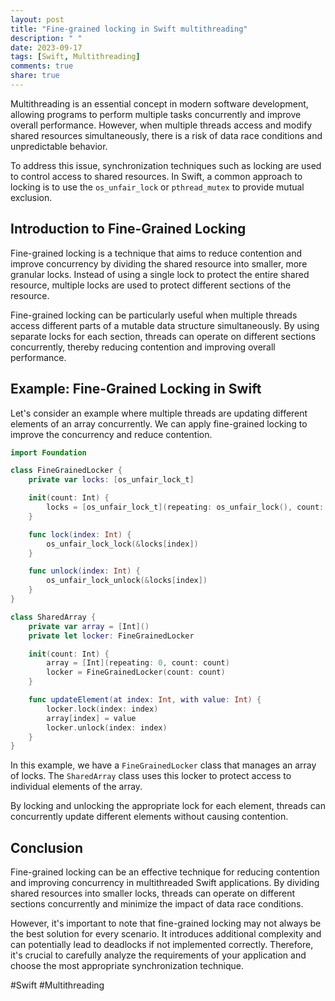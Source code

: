 ```yaml
---
layout: post
title: "Fine-grained locking in Swift multithreading"
description: " "
date: 2023-09-17
tags: [Swift, Multithreading]
comments: true
share: true
---
```


Multithreading is an essential concept in modern software development, allowing programs to perform multiple tasks concurrently and improve overall performance. However, when multiple threads access and modify shared resources simultaneously, there is a risk of data race conditions and unpredictable behavior.

To address this issue, synchronization techniques such as locking are used to control access to shared resources. In Swift, a common approach to locking is to use the `os_unfair_lock` or `pthread_mutex` to provide mutual exclusion.

## Introduction to Fine-Grained Locking

Fine-grained locking is a technique that aims to reduce contention and improve concurrency by dividing the shared resource into smaller, more granular locks. Instead of using a single lock to protect the entire shared resource, multiple locks are used to protect different sections of the resource.

Fine-grained locking can be particularly useful when multiple threads access different parts of a mutable data structure simultaneously. By using separate locks for each section, threads can operate on different sections concurrently, thereby reducing contention and improving overall performance.

## Example: Fine-Grained Locking in Swift

Let's consider an example where multiple threads are updating different elements of an array concurrently. We can apply fine-grained locking to improve the concurrency and reduce contention.

```swift
import Foundation

class FineGrainedLocker {
    private var locks: [os_unfair_lock_t]

    init(count: Int) {
        locks = [os_unfair_lock_t](repeating: os_unfair_lock(), count: count)
    }

    func lock(index: Int) {
        os_unfair_lock_lock(&locks[index])
    }

    func unlock(index: Int) {
        os_unfair_lock_unlock(&locks[index])
    }
}

class SharedArray {
    private var array = [Int]()
    private let locker: FineGrainedLocker

    init(count: Int) {
        array = [Int](repeating: 0, count: count)
        locker = FineGrainedLocker(count: count)
    }

    func updateElement(at index: Int, with value: Int) {
        locker.lock(index: index)
        array[index] = value
        locker.unlock(index: index)
    }
}
```

In this example, we have a `FineGrainedLocker` class that manages an array of locks. The `SharedArray` class uses this locker to protect access to individual elements of the array.

By locking and unlocking the appropriate lock for each element, threads can concurrently update different elements without causing contention.

## Conclusion

Fine-grained locking can be an effective technique for reducing contention and improving concurrency in multithreaded Swift applications. By dividing shared resources into smaller locks, threads can operate on different sections concurrently and minimize the impact of data race conditions.

However, it's important to note that fine-grained locking may not always be the best solution for every scenario. It introduces additional complexity and can potentially lead to deadlocks if not implemented correctly. Therefore, it's crucial to carefully analyze the requirements of your application and choose the most appropriate synchronization technique.

#Swift #Multithreading